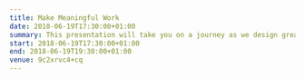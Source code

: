 ```yaml
---
title: Make Meaningful Work
date: 2018-06-19T17:30:00+01:00
summary: This presentation will take you on a journey as we design great organisational cultures to “Make Meaningful Work” and look at the dimensions to do so.
start: 2018-06-19T17:30:00+01:00
end: 2018-06-19T19:30:00+01:00
venue: 9c2xrvc4+cq
---
```


